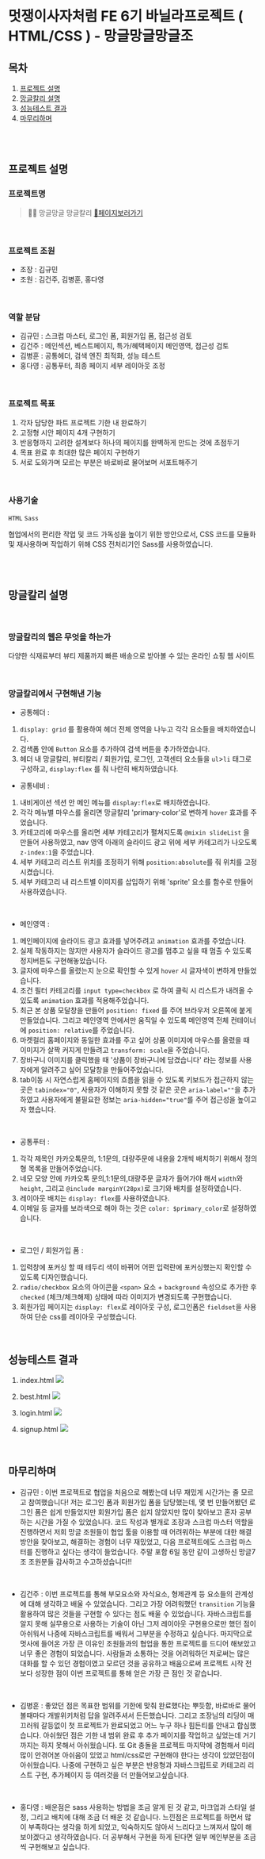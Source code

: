 # 멋쟁이사자처럼 FE 6기 바닐라프로젝트 ( HTML/CSS ) - 망글망글망글조

## 목차

1. [프로젝트 설명](##-프로젝트-설명)
2. [망글칼리 설명](##-망글칼리-설명)
3. [성능테스트 결과](##-성능테스트-결과)
4. [마무리하며](##-마무리하며)

<br>
<br>

## 프로젝트 설명

### 프로젝트명

> 🐻‍❄️ 망글망글 망글칼리
> [🔗페이지보러가기](https://mangeul-karly.netlify.app/)

<br>

### 프로젝트 조원

- 조장 : 김규민
- 조원 : 김건주, 김병훈, 홍다영

<br>

### 역할 분담

- 김규민 : 스크럽 마스터, 로그인 폼, 회원가입 폼, 접근성 검토
- 김건주 : 메인섹션, 베스트페이지, 특가/혜택페이지 메인영역, 접근성 검토
- 김병훈 : 공통헤더, 검색 엔진 최적화, 성능 테스트
- 홍다영 : 공통푸터, 최종 페이지 세부 레이아웃 조정

<br>

### 프로젝트 목표

1. 각자 담당한 파트 프로젝트 기한 내 완료하기
2. 고정형 시안 페이지 4개 구현하기
3. 반응형까지 고려한 설계보다 하나의 페이지를 완벽하게 만드는 것에 초점두기
4. 목표 완료 후 최대한 많은 페이지 구현하기
5. 서로 도와가며 모르는 부분은 바로바로 물어보며 서포트해주기

<br>

### 사용기술

`HTML` `Sass`

협업에서의 편리한 작업 및 코드 가독성을 높이기 위한 방안으로서, CSS 코드를 모듈화 및 재사용하며 작업하기 위해 CSS 전처리기인 Sass를 사용하였습니다.

<br>
<br>

## 망글칼리 설명

<br>

### 망글칼리의 웹은 무엇을 하는가

다양한 식재료부터 뷰티 제품까지 빠른 배송으로 받아볼 수 있는 온라인 쇼핑 웹 사이트

<br>

### 망글칼리에서 구현해낸 기능

- 공통헤더 :

1. `display: grid` 를 활용하여 헤더 전체 영역을 나누고 각각 요소들을 배치하였습니다.
2. 검색폼 안에 `Button` 요소를 추가하여 검색 버튼을 추가하였습니다.
3. 헤더 내 망글칼리, 뷰티칼리 / 회원가입, 로그인, 고객센터 요소들을 `ul`>`li` 태그로 구성하고, `display:flex` 를 줘 나란히 배치하였습니다.

- 공통네비 :

1. 내비게이션 섹션 안 메인 메뉴를 `display:flex`로 배치하였습니다.
2. 각각 메뉴별 마우스를 올리면 망글칼리 'primary-color'로 변하게 `hover` 효과를 주었습니다.
3. 카테고리에 마우스를 올리면 세부 카테고리가 펼쳐지도록 `@mixin slideList` 을 만들어 사용하였고, nav 영역 아래의 슬라이드 광고 위에 세부 카테고리가 나오도록 `z-index:1`을 주었습니다.
4. 세부 카테고리 리스트 위치를 조정하기 위해 `position:absolute`를 줘 위치를 고정시켰습니다.
5. 세부 카테고리 내 리스트별 이미지를 삽입하기 위해 'sprite' 요소를 함수로 만들어 사용하였습니다.

<br>

- 메인영역 :

1. 메인페이지에 슬라이드 광고 효과를 넣어주려고 `animation` 효과를 주었습니다.
2. 실제 작동하지는 않지만 사용자가 슬라이드 광고를 멈추고 싶을 때 멈출 수 있도록 정지버튼도 구현해놓았습니다.
3. 글자에 마우스를 올렸는지 눈으로 확인할 수 있게 `hover` 시 글자색이 변하게 만들었습니다.
4. 조건 필터 카테고리를 `input type=checkbox` 로 하여 클릭 시 리스트가 내려올 수 있도록 `animation` 효과를 적용해주었습니다.
5. 최근 본 상품 모달창을 만들어 `position: fixed` 를 주어 브라우저 오른쪽에 붙게 만들었습니다. 그리고 메인영역 안에서만 움직일 수 있도록 메인영역 전체 컨테이너에 `position: relative`를 주었습니다.
6. 마켓컬리 홈페이지와 동일한 효과를 주고 싶어 상품 이미지에 마우스를 올렸을 때 이미지가 살짝 커지게 만들려고 `transform: scale`을 주었습니다.
7. 장바구니 이미지를 클릭했을 때 '상품이 장바구니에 담겼습니다' 라는 정보를 사용자에게 알려주고 싶어 모달창을 만들어주었습니다.
8. tab이동 시 자연스럽게 홈페이지의 흐름을 읽을 수 있도록 키보드가 접근하지 않는 곳은 `tabindex="0"`, 사용자가 이해하지 못할 것 같은 곳은 `aria-label=""`을 추가하였고 사용자에게 불필요한 정보는 `aria-hidden="true"`를 주어 접근성을 높이고자 했습니다.

<br>

- 공통푸터 :

1. 각각 제목인 카카오톡문의, 1:1문의, 대량주문에 내용을 2개씩 배치하기 위해서 정의형 목록을 만들어주었습니다.
2. 네모 모양 안에 카카오톡 문의,1:1문의,대량주문 글자가 들어가야 해서 `width`와 `height`, 그리고 `@include marginY(28px)`로 크기와 배치를 설정하였습니다.
3. 레이아웃 배치는 `display: flex`를 사용하였습니다.
4. 이메일 등 글자를 보라색으로 해야 하는 것은 `color: $primary_color`로 설정하였습니다.

<br>

- 로그인 / 회원가입 폼 :

1. 입력창에 포커싱 할 때 테두리 색이 바뀌어 어떤 입력란에 포커싱했는지 확인할 수 있도록 디자인했습니다.
2. `radio/checkbox` 요소의 아이콘을 `<span>` 요소 + `background` 속성으로 추가한 후 `checked` (체크/체크해제) 상태에 따라 이미지가 변경되도록 구현했습니다.
3. 회원가입 페이지는 `display: flex`로 레이아웃 구성, 로그인폼은 `fieldset`을 사용하여 단순 css를 레이아웃 구성했습니다.

<br>

## 성능테스트 결과

1. index.html
   <img src="src/image/Lighthouse-index.JPG">

2. best.html
   <img src="src/image/Lighthouse-best.JPG">

3. login.html
   <img src="src/image/Lighthouse-login.JPG">

4. signup.html
   <img src="src/image/Lighthouse-signup.JPG">

<br>

## 마무리하며

- 김규민 : 이번 프로젝트로 협업을 처음으로 해봤는데 너무 재밌게 시간가는 줄 모르고 참여했습니다! 저는 로그인 폼과 회원가입 폼을 담당했는데, 몇 번 만들어봤던 로그인 폼은 쉽게 만들었지만 회원가입 폼은 쉽지 않았지만 많이 찾아보고 혼자 공부하는 시간을 가질 수 있었습니다. 코드 작성과 별개로 조장과 스크럽 마스터 역할을 진행하면서 저희 망글 조원들이 협업 툴을 이용할 때 어려워하는 부분에 대한 해결 방안을 찾아보고, 해결하는 경험이 너무 재밌었고, 다음 프로젝트에도 스크럽 마스터를 진행하고 싶다는 생각이 들었습니다. 주말 포함 6일 동안 같이 고생하신 망글7조 조원분들 감사하고 수고하셨습니다!!

<br>

- 김건주 : 이번 프로젝트를 통해 부모요소와 자식요소, 형제관계 등 요소들의 관계성에 대해 생각하고 배울 수 있었습니다. 그리고 가장 어려워했던 `transition` 기능을 활용하여 많은 것들을 구현할 수 있다는 점도 배울 수 있었습니다. 자바스크립트를 알지 못해 실무용으로 사용하는 기술이 아닌 그저 레이아웃 구현용으로만 했던 점이 아쉬워서 나중에 자바스크립트를 배워서 그부분을 수정하고 싶습니다. 마지막으로 멋사에 들어온 가장 큰 이유인 조원들과의 협업을 통한 프로젝트를 드디어 해보았고 너무 좋은 경험이 되었습니다. 사람들과 소통하는 것을 어려워하던 저로써는 많은 대화를 할 수 있던 경험이였고 모르던 것을 공유하고 배움으로써 프로젝트 시작 전보다 성장한 점이 이번 프로젝트를 통해 얻은 가장 큰 점인 것 같습니다.

<br>

- 김병훈 : 좋았던 점은 목표한 범위를 기한에 맞춰 완료했다는 뿌듯함, 바로바로 물어볼때마다 개발위키처럼 답을 알려주셔서 든든했습니다. 그리고 조장님의 리딩이 매끄러워 갈등없이 첫 프로젝트가 완료되었고 어느 누구 하나 힘든티를 안내고 합심했습니다. 아쉬웠던 점은 기한 내 범위 완료 후 추가 페이지를 작업하고 싶었는데 거기까지는 하지 못해서 아쉬웠습니다. 또 Git 충돌을 프로젝트 마지막에 경험해서 미리 많이 안겪어본 아쉬움이 있었고 html/css로만 구현해야 한다는 생각이 있었던점이 아쉬웠습니다. 나중에 구현하고 싶은 부분은 반응형과 자바스크립트로 카테고리 리스트 구현, 추가페이지 등 여러것을 더 만들어보고싶습니다.

<br>

- 홍다영 : 배운점은 sass 사용하는 방법을 조금 알게 된 것 같고, 마크업과 스타일 설정, 그리고 배치에 대해 조금 더 배운 것 같습니다. 느낀점은 프로젝트를 하면서 많이 부족하다는 생각을 하게 되었고, 익숙하지도 않아서 느리다고 느껴져서 많이 해보야겠다고 생각하였습니다. 더 공부해서 구현을 하게 된다면 일부 메인부분을 조금씩 구현해보고 싶습니다.
